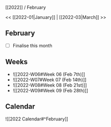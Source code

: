 [[2022]] / February

<<  [[2022-01|January]]  |   [[2022-03|March]]   >>︎

## February
- [ ] Finalise this month


## Weeks
- ![[2022-W06#Week 06 (Feb 7th)]]
- ![[2022-W07#Week 07 (Feb 14th)]]
- ![[2022-W08#Week 08 (Feb 21st)]]
- ![[2022-W09#Week 09 (Feb 28th)]]

## Calendar
![[2022 Calendar#^February]]
